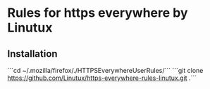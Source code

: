 Rules for https everywhere by Linutux
=====================================

Installation
------------
´´´cd ~/.mozilla/firefox/<id>.<name>/HTTPSEverywhereUserRules/´´´
´´´git clone https://github.com/Linutux/https-everywhere-rules-linutux.git .´´´
